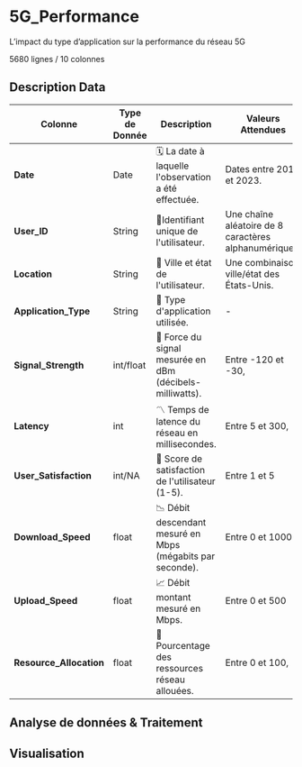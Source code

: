 # 5G_Performance
L’impact du type d’application sur la performance du réseau 5G

5680 lignes / 10 colonnes

## Description Data
| Colonne | **Type de Donnée** | **Description** | **Valeurs Attendues** |
| --- | --- | --- | --- |
| **Date** | Date | 🗓️ La date à laquelle l'observation a été effectuée. | Dates entre 2019 et 2023. |
| **User_ID** | String | 👥Identifiant unique de l'utilisateur. |  Une chaîne aléatoire de 8 caractères alphanumériques.  |
| **Location** | String | 🌆 Ville et état de l'utilisateur. |  Une combinaison ville/état des États-Unis. |
| **Application_Type** | String | 📱 Type d'application utilisée. |  - |
| **Signal_Strength** | int/float | 📶 Force du signal mesurée en dBm (décibels-milliwatts). | Entre -120 et -30, |
| **Latency** | int | 〽️ Temps de latence du réseau en millisecondes. | Entre 5 et 300, |
| **User_Satisfaction** | int/NA | 🌟 Score de satisfaction de l'utilisateur (1-5). | Entre 1 et 5 |
| **Download_Speed** | float | 📉 Débit descendant mesuré en Mbps (mégabits par seconde). | Entre 0 et 1000  |
| **Upload_Speed** | float | 📈 Débit montant mesuré en Mbps. | Entre 0 et 500 |
| **Resource_Allocation** | float | 💯 Pourcentage des ressources réseau allouées. | Entre 0 et 100,  |

## Analyse de données  & Traitement

## Visualisation
